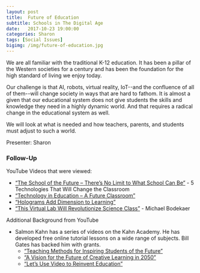 ```yaml
---
layout: post
title:  Future of Education
subtitle: Schools in The Digital Age
date:   2017-10-23 19:00:00
categories: Sharon
tags: [Social Issues]
bigimg: /img/future-of-education.jpg
---
```


We are all familiar with the traditional K-12 education. It has been a pillar of the Western societies for a century and has been the foundation for the high standard of living we enjoy today.

Our challenge is that AI, robots, virtual reality, IoT--and the confluence of all of them--will change society in ways that are hard to fathom. It is almost a given that our educational system does not give students the skills and knowledge they need in a highly dynamic world. And that requires a radical change in the educational system as well.

We will look at what is needed and how teachers, parents, and students must adjust to such a world.

Presenter: Sharon

### Follow-Up

YouTube Videos that were viewed:

* [“The School of the Future – There’s No Limit to What School Can Be”](https://www.youtube.com/watch?v=m8HkIGdHKcc) - 5 Technologies That Will Change the Classroom
* [“Technology in Education – A Future Classroom”](https://www.youtube.com/watch?v=uZ73ZsBkcus)
* [“Holograms Add Dimension to Learning”](https://www.youtube.com/watch?v=5WU1U3wttNc)
* [“This Virtual Lab Will Revolutionize Science Class”](https://www.youtube.com/watch?v=uZ73ZsBkcus) - Michael Bodekaer

Additional Background from YouTube

* Salmon Kahn has a series of videos on the Kahn Academy. He has developed free online tutorial lessons on a wide range of subjects. Bill Gates has backed him with grants.
	* [“Teaching Methods for Inspiring Students of the Future”](https://www.youtube.com/watch?v=UCFg9bcW7Bk) 
	* [“A Vision for the Future of Creative Learning in 2050”](https://www.khanacademy.org/talks-and-interviews/conversations-with-sal/v/year-2060-education-predictions) 
	* [“Let’s Use Video to Reinvent Education”](https://www.ted.com/talks/salman_khan_let_s_use_video_to_reinvent_education)
